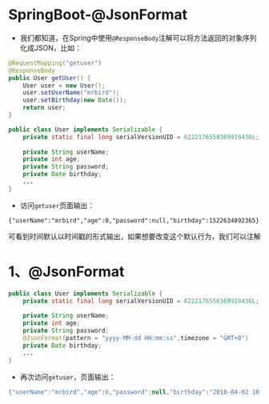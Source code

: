 # SpringBoot-@JsonFormat

- 我们都知道，在Spring中使用`@ResponseBody`注解可以将方法返回的对象序列化成JSON，比如：

```java
@RequestMapping("getuser")
@ResponseBody
public User getUser() {
    User user = new User();
    user.setUserName("mrbird");
    user.setBirthday(new Date());
    return user;
}
```

```java
public class User implements Serializable {
    private static final long serialVersionUID = 6222176558369919436L;
    
    private String userName;
    private int age;
    private String password;
    private Date birthday;
    ...
}
```

- 访问`getuser`页面输出：

```
{"userName":"mrbird","age":0,"password":null,"birthday":1522634892365}
```

可看到时间默认以时间戳的形式输出，如果想要改变这个默认行为，我们可以注解

# 1、@JsonFormat

```java
public class User implements Serializable {
    private static final long serialVersionUID = 6222176558369919436L;
    
    private String userName;
    private int age;
    private String password;
    @JsonFormat(pattern = "yyyy-MM-dd HH:mm:ss",timezone = "GMT+8")
    private Date birthday;
    ...
}
```

- 再次访问`getuser`，页面输出：

```java
{"userName":"mrbird","age":0,"password":null,"birthday":"2018-04-02 10:14:24"}
```


